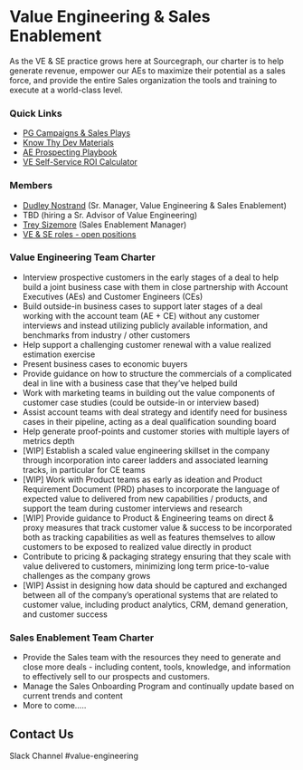# Value Engineering & Sales Enablement

As the VE & SE practice grows here at Sourcegraph, our charter is to help generate revenue, empower our AEs to maximize their potential as a sales force, and provide the entire Sales organization the tools and training to execute at a world-class level.

### Quick Links

- [PG Campaigns & Sales Plays](https://drive.google.com/drive/u/0/folders/1vQswQCXG1A_oOVQFzFZ_-JUjvs5XMft-)
- [Know Thy Dev Materials](https://drive.google.com/drive/u/0/folders/167Umyjs25fHPonju2ctWhtrkADDQ1WSJ)
- [AE Prospecting Playbook](https://docs.google.com/document/d/13ECula6o5465JFrAxwC8nkMXgKMbp0i3kD5QjLoQ1GM/edit?usp=sharing)
- [VE Self-Service ROI Calculator](https://docs.google.com/spreadsheets/d/1KMWvQV41FcZ62mLR0QL-Q0whvb4uW_znZsd8HV_XnDU/edit?usp=sharing)

### Members

- [Dudley Nostrand](https://github.com/sourcegraph/about/blob/main/handbook/company/team/index.md#dudley-nostrand) (Sr. Manager, Value Engineering & Sales Enablement)
- TBD (hiring a Sr. Advisor of Value Engineering)
- [Trey Sizemore](../company/team/index.md#trey-sizemore-he-him) (Sales Enablement Manager)
- [VE & SE roles - open positions](https://sourcegraph.com/careers)

### Value Engineering Team Charter

- Interview prospective customers in the early stages of a deal to help build a joint business case with them in close partnership with Account Executives (AEs) and Customer Engineers (CEs)
- Build outside-in business cases to support later stages of a deal working with the account team (AE + CE) without any customer interviews and instead utilizing publicly available information, and benchmarks from industry / other customers
- Help support a challenging customer renewal with a value realized estimation exercise
- Present business cases to economic buyers
- Provide guidance on how to structure the commercials of a complicated deal in line with a business case that they’ve helped build
- Work with marketing teams in building out the value components of customer case studies (could be outside-in or interview based)
- Assist account teams with deal strategy and identify need for business cases in their pipeline, acting as a deal qualification sounding board
- Help generate proof-points and customer stories with multiple layers of metrics depth
- [WIP] Establish a scaled value engineering skillset in the company through incorporation into career ladders and associated learning tracks, in particular for CE teams
- [WIP] Work with Product teams as early as ideation and Product Requirement Document (PRD) phases to incorporate the language of expected value to delivered from new capabilities / products, and support the team during customer interviews and research
- [WIP] Provide guidance to Product & Engineering teams on direct & proxy measures that track customer value & success to be incorporated both as tracking capabilities as well as features themselves to allow customers to be exposed to realized value directly in product
- Contribute to pricing & packaging strategy ensuring that they scale with value delivered to customers, minimizing long term price-to-value challenges as the company grows
- [WIP] Assist in designing how data should be captured and exchanged between all of the company’s operational systems that are related to customer value, including product analytics, CRM, demand generation, and customer success

### Sales Enablement Team Charter

- Provide the Sales team with the resources they need to generate and close more deals - including content, tools, knowledge, and information to effectively sell to our prospects and customers.
- Manage the Sales Onboarding Program and continually update based on current trends and content
- More to come…..

## Contact Us

Slack Channel #value-engineering
